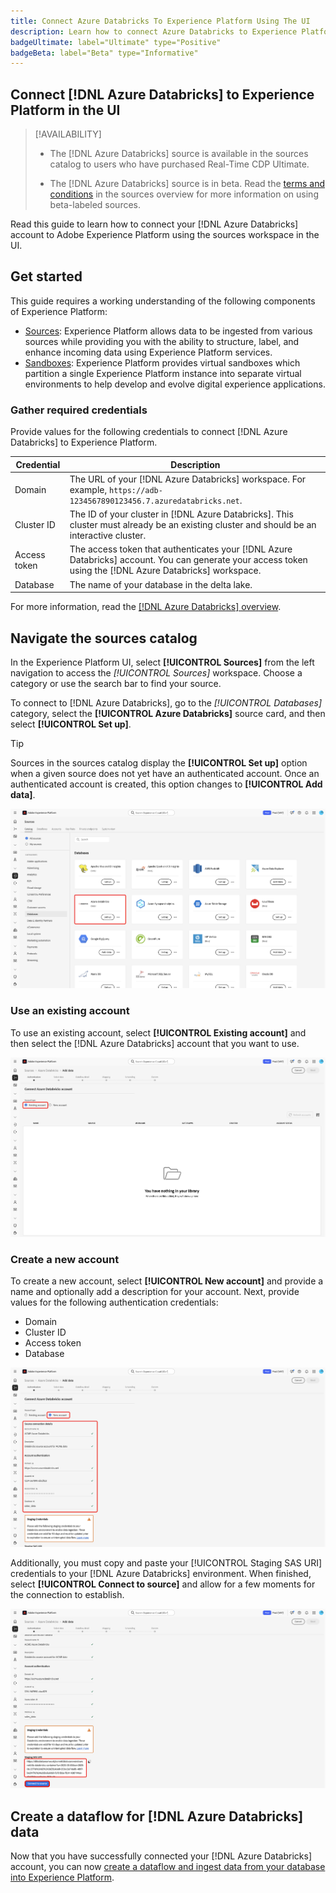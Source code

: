 ```yaml
---
title: Connect Azure Databricks To Experience Platform Using The UI
description: Learn how to connect Azure Databricks to Experience Platform using the user interface.
badgeUltimate: label="Ultimate" type="Positive"
badgeBeta: label="Beta" type="Informative"
---
```

## Connect [!DNL Azure Databricks] to Experience Platform in the UI

>[!AVAILABILITY]
>
>* The [!DNL Azure Databricks] source is available in the sources catalog to users who have purchased Real-Time CDP Ultimate.
>
>* The [!DNL Azure Databricks] source is in beta. Read the [terms and conditions](../../../../home.md#terms-and-conditions) in the sources overview for more information on using beta-labeled sources.

Read this guide to learn how to connect your [!DNL Azure Databricks] account to Adobe Experience Platform using the sources workspace in the UI.

## Get started

This guide requires a working understanding of the following components of Experience Platform:

* [Sources](../../../../home.md): Experience Platform allows data to be ingested from various sources while providing you with the ability to structure, label, and enhance incoming data using Experience Platform services.
* [Sandboxes](../../../../../sandboxes/home.md): Experience Platform provides virtual sandboxes which partition a single Experience Platform instance into separate virtual environments to help develop and evolve digital experience applications.

### Gather required credentials

Provide values for the following credentials to connect [!DNL Azure Databricks] to Experience Platform.

| Credential | Description |
| --- | --- |
| Domain | The URL of your [!DNL Azure Databricks] workspace. For example, `https://adb-1234567890123456.7.azuredatabricks.net`. |
| Cluster ID | The ID of your cluster in [!DNL Azure Databricks]. This cluster must already be an existing cluster and should be an interactive cluster. |
| Access token | The access token that authenticates your [!DNL Azure Databricks] account. You can generate your access token using the [!DNL Azure Databricks] workspace. |
| Database | The name of your database in the delta lake. |

For more information, read the [[!DNL Azure Databricks] overview](../../../../connectors/databases/databricks.md).

## Navigate the sources catalog

In the Experience Platform UI, select **[!UICONTROL Sources]** from the left navigation to access the *[!UICONTROL Sources]* workspace. Choose a category or use the search bar to find your source.

To connect to [!DNL Azure Databricks], go to the *[!UICONTROL Databases]* category, select the **[!UICONTROL Azure Databricks]** source card, and then select **[!UICONTROL Set up]**.

>[!TIP]
>
>Sources in the sources catalog display the **[!UICONTROL Set up]** option when a given source does not yet have an authenticated account. Once an authenticated account is created, this option changes to **[!UICONTROL Add data]**.

![The sources catalog with the Azure Databricks source card selected.](../../../../images/tutorials/create/databricks/catalog.png)

### Use an existing account

To use an existing account, select **[!UICONTROL Existing account]** and then select the [!DNL Azure Databricks] account that you want to use.

![The existing accounts interface in the sources workflow with "Existing account" selected.](../../../../images/tutorials/create/databricks/existing.png)

### Create a new account

To create a new account, select **[!UICONTROL New account]** and provide a name and optionally add a description for your account. Next, provide values for the following authentication credentials:

* Domain
* Cluster ID
* Access token
* Database

![The new account interface in the sources workflow with an account name and optional description provided.](../../../../images/tutorials/create/databricks/new.png)

Additionally, you must copy and paste your [!UICONTROL Staging SAS URI] credentials to your [!DNL Azure Databricks] environment. When finished, select **[!UICONTROL Connect to source]** and allow for a few moments for the connection to establish.

![The SAS URI staging credentials.](../../../../images/tutorials/create/databricks/sas-uri.png)

## Create a dataflow for [!DNL Azure Databricks] data

Now that you have successfully connected your [!DNL Azure Databricks] account, you can now [create a dataflow and ingest data from your database into Experience Platform](../../dataflow/databases.md).
